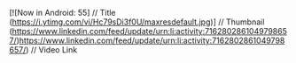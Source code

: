 [![Now in Android: 55]          // Title
(https://i.ytimg.com/vi/Hc79sDi3f0U/maxresdefault.jpg)] // Thumbnail
(https://www.linkedin.com/feed/update/urn:li:activity:7162802861049798657/)https://www.linkedin.com/feed/update/urn:li:activity:7162802861049798657/)    // Video Link
